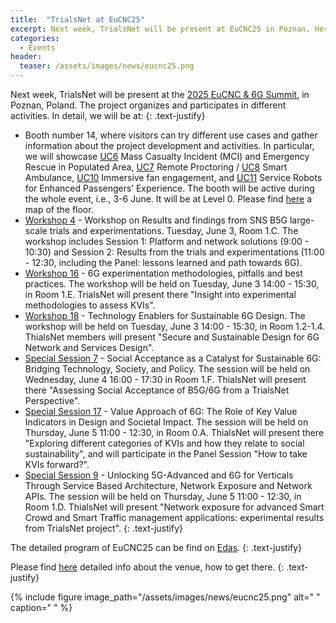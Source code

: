 ```yaml
---
title:  "TrialsNet at EuCNC25"
excerpt: Next week, TrialsNet will be present at EuCNC25 in Poznan. Here you can find all the details about the different activities the project will be involved in.
categories: 
  - Events
header:
  teaser: /assets/images/news/eucnc25.png
---
```


Next week, TrialsNet will be present at the [2025 EuCNC & 6G Summit](https://www.eucnc.eu/), in Poznan, Poland. The project organizes and participates in different activities. In detail, we will be at:
{: .text-justify}

- Booth number 14, where visitors can try different use cases and gather information about the project development and activities. In particular, we will showcase [UC6](https://trialsnet.eu/usecases/UC6/) Mass Casualty Incident (MCI) and Emergency Rescue in Populated Area, [UC7](https://trialsnet.eu/usecases/UC7/) Remote Proctoring / [UC8](https://trialsnet.eu/usecases/UC8/) Smart Ambulance, [UC10](https://trialsnet.eu/usecases/UC10/) Immersive fan engagement, and [UC11](https://trialsnet.eu/usecases/UC11/) Service Robots for Enhanced Passengers’ Experience. The booth will be active during the whole event, i.e., 3-6 June. It will be at Level 0. Please find [here](https://www.eucnc.eu/patrons-exhibitors/exhibitions-and-demos/) a map of the floor.
- [Workshop 4](https://www.eucnc.eu/programme/workshops/workshop-4/) - Workshop on Results and findings from SNS B5G large-scale trials and experimentations. Tuesday, June 3, Room 1.C. The workshop includes Session 1: Platform and network solutions (9:00 - 10:30) and Session 2: Results from the trials and experimentations (11:00 - 12:30, including the Panel: lessons learned and path towards 6G).
- [Workshop 16](https://www.eucnc.eu/programme/workshops/workshop-16/) - 6G experimentation methodologies, pitfalls and best practices. The workshop will be held on Tuesday, June 3 14:00 - 15:30, in Room 1.E. TrialsNet will present there "Insight into experimental methodologies to assess KVIs".
- [Workshop 18](https://www.eucnc.eu/programme/workshops/workshop-18/) - Technology Enablers for Sustainable 6G Design. The workshop will be held on Tuesday, June 3 14:00 - 15:30, in Room 1.2-1.4. ThialsNet members will present "Secure and Sustainable Design for 6G Network and Services Design".
- [Special Session 7](https://www.eucnc.eu/programme/special-sessions/special-session-7/) - Social Acceptance as a Catalyst for Sustainable 6G: Bridging Technology, Society, and Policy. The session will be held on Wednesday, June 4 16:00 - 17:30 in Room 1.F. ThialsNet will present there "Assessing Social Acceptance of B5G/6G from a TrialsNet Perspective".
- [Special Session 17](https://www.eucnc.eu/programme/special-sessions/special-session-17/) - Value Approach of 6G: The Role of Key Value Indicators in Design and Societal Impact. The session will be held on Thursday, June 5 11:00 - 12:30, in Room 0.A. ThialsNet will present there "Exploring different categories of KVIs and how they relate to social sustainability", and will participate in the Panel Session "How to take KVIs forward?".
- [Special Session 9](https://www.eucnc.eu/programme/special-sessions/special-session-9/) - Unlocking 5G-Advanced and 6G for Verticals Through Service Based Architecture, Network Exposure and Network APIs. The session will be held on Thursday, June 5 11:00 - 12:30, in Room 1.D. ThialsNet will present "Network exposure for advanced Smart Crowd and Smart Traffic management applications: experimental results from TrialsNet project".
{: .text-justify}

The detailed program of EuCNC25 can be find on [Edas](https://edas.info/p32473).
{: .text-justify}

Please find [here](https://www.eucnc.eu/venue-travel/venue/) detailed info about the venue, how to get there.
{: .text-justify}

{% include figure image_path="/assets/images/news/eucnc25.png" alt=" " caption=" " %}
